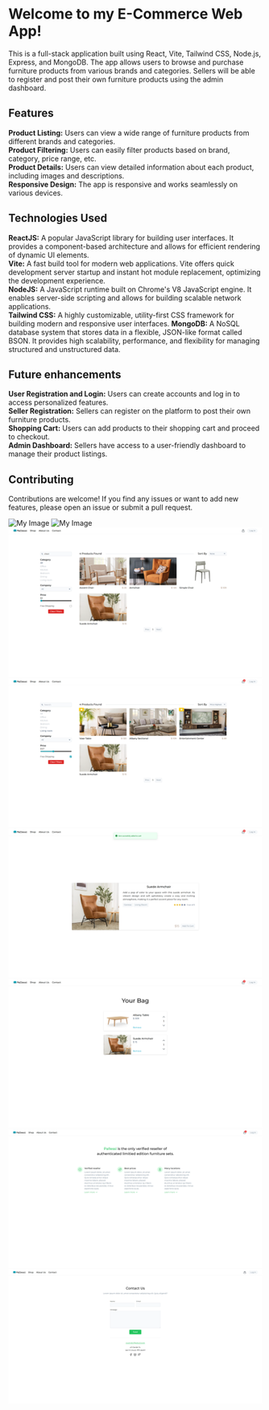# Welcome to my E-Commerce Web App!

This is a full-stack application built using React, Vite, Tailwind CSS, Node.js, Express, and MongoDB. The app allows users to browse and purchase furniture products from various brands and categories. Sellers will be able to register and post their own furniture products using the admin dashboard.

## Features

<b>Product Listing:</b> Users can view a wide range of furniture products from different brands and categories.<br />
<b>Product Filtering:</b> Users can easily filter products based on brand, category, price range, etc.<br />
<b>Product Details:</b> Users can view detailed information about each product, including images and descriptions.<br />
<b>Responsive Design:</b> The app is responsive and works seamlessly on various devices.<br />

## Technologies Used

<b>ReactJS:</b> A popular JavaScript library for building user interfaces. It provides a component-based architecture and allows for efficient rendering of dynamic UI elements.<br />
<b>Vite:</b> A fast build tool for modern web applications. Vite offers quick development server startup and instant hot module replacement, optimizing the development experience.<br />
<b>NodeJS:</b> A JavaScript runtime built on Chrome's V8 JavaScript engine. It enables server-side scripting and allows for building scalable network applications.<br />
<b>Tailwind CSS:</b> A highly customizable, utility-first CSS framework for building modern and responsive user interfaces.
<b>MongoDB:</b> A NoSQL database system that stores data in a flexible, JSON-like format called BSON. It provides high scalability, performance, and flexibility for managing structured and unstructured data.<br />

## Future enhancements

<b>User Registration and Login:</b> Users can create accounts and log in to access personalized features. <br />
<b>Seller Registration:</b> Sellers can register on the platform to post their own furniture products.<br />
<b>Shopping Cart:</b> Users can add products to their shopping cart and proceed to checkout.<br />
<b>Admin Dashboard:</b> Sellers have access to a user-friendly dashboard to manage their product listings.<br />

## Contributing

Contributions are welcome! If you find any issues or want to add new features, please open an issue or submit a pull request.

![My Image](images/landing.png)
![My Image](images/all_products_v4.png)
![My Image](images/products_search_v2.png)
![My Image](images/products_filtered_v2.png)
![My Image](images/product_details_v3.png)
![My Image](images/cart.png)
![My Image](images/about_v2.png)
![My Image](images/contact.png)
